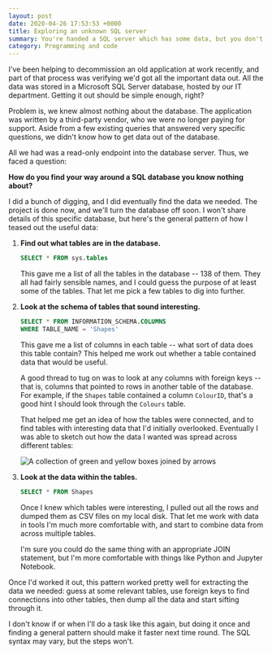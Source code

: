 ```yaml
---
layout: post
date: 2020-04-26 17:53:53 +0000
title: Exploring an unknown SQL server
summary: You're handed a SQL server which has some data, but you don't know anything about the schema. What do you do?
category: Programming and code
---
```


I've been helping to decommission an old application at work recently, and part of that process was verifying we'd got all the important data out.
All the data was stored in a Microsoft SQL Server database, hosted by our IT department.
Getting it out should be simple enough, right?

Problem is, we knew almost nothing about the database.
The application was written by a third-party vendor, who we were no longer paying for support.
Aside from a few existing queries that answered very specific questions, we didn't know how to get data out of the database.

All we had was a read-only endpoint into the database server.
Thus, we faced a question:

**How do you find your way around a SQL database you know nothing about?**

I did a bunch of digging, and I did eventually find the data we needed.
The project is done now, and we'll turn the database off soon.
I won't share details of this specific database, but here's the general pattern of how I teased out the useful data:

1.  **Find out what tables are in the database.**

    ```sql
    SELECT * FROM sys.tables
    ```

    This gave me a list of all the tables in the database -- 138 of them.
    They all had fairly sensible names, and I could guess the purpose of at least some of the tables.
    That let me pick a few tables to dig into further.

2.  **Look at the schema of tables that sound interesting.**

    ```sql
    SELECT * FROM INFORMATION_SCHEMA.COLUMNS
    WHERE TABLE_NAME = 'Shapes'
    ```

    This gave me a list of columns in each table -- what sort of data does this table contain?
    This helped me work out whether a table contained data that would be useful.

    A good thread to tug on was to look at any columns with foreign keys -- that is, columns that pointed to rows in another table of the database.
    For example, if the `Shapes` table contained a column `ColourID`, that's a good hint I should look through the `Colours` table.

    That helped me get an idea of how the tables were connected, and to find tables with interesting data that I'd initially overlooked.
    Eventually I was able to sketch out how the data I wanted was spread across different tables:

    <img src="/images/2020/database_tables.svg" alt="A collection of green and yellow boxes joined by arrows">

3.  **Look at the data within the tables.**

    ```sql
    SELECT * FROM Shapes
    ```

    Once I knew which tables were interesting, I pulled out all the rows and dumped them as CSV files on my local disk.
    That let me work with data in tools I'm much more comfortable with, and start to combine data from across multiple tables.

    I'm sure you could do the same thing with an appropriate JOIN statement, but I'm more comfortable with things like Python and Jupyter Notebook.

Once I'd worked it out, this pattern worked pretty well for extracting the data we needed: guess at some relevant tables, use foreign keys to find connections into other tables, then dump all the data and start sifting through it.

I don't know if or when I'll do a task like this again, but doing it once and finding a general pattern should make it faster next time round.
The SQL syntax may vary, but the steps won't.
